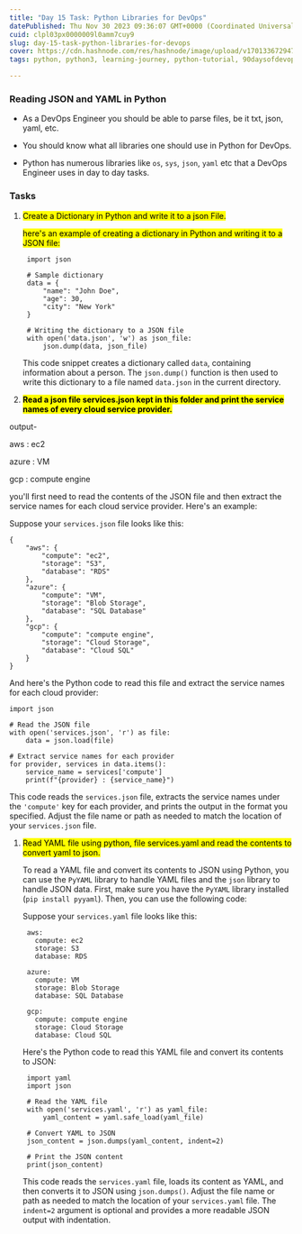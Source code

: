 ```yaml
---
title: "Day 15 Task: Python Libraries for DevOps"
datePublished: Thu Nov 30 2023 09:36:07 GMT+0000 (Coordinated Universal Time)
cuid: clpl03px0000009l0amm7cuy9
slug: day-15-task-python-libraries-for-devops
cover: https://cdn.hashnode.com/res/hashnode/image/upload/v1701336729477/d69421cf-0f39-4092-b4fe-1908639b91bb.png
tags: python, python3, learning-journey, python-tutorial, 90daysofdevops, happy-learning, trainwithshubham, tws

---
```


### **Reading JSON and YAML in Python**

* As a DevOps Engineer you should be able to parse files, be it txt, json, yaml, etc.
    
* You should know what all libraries one should use in Python for DevOps.
    
* Python has numerous libraries like `os`, `sys`, `json`, `yaml` etc that a DevOps Engineer uses in day to day tasks.
    

### **Tasks**

1. <mark>Create a Dictionary in Python and write it to a json File.</mark>
    
    <mark>here's an example of creating a dictionary in Python and writing it to a JSON file:</mark>
    
    ```plaintext
     import json
    
     # Sample dictionary
     data = {
         "name": "John Doe",
         "age": 30,
         "city": "New York"
     }
    
     # Writing the dictionary to a JSON file
     with open('data.json', 'w') as json_file:
         json.dump(data, json_file)
    ```
    
    This code snippet creates a dictionary called `data`, containing information about a person. The `json.dump()` function is then used to write this dictionary to a file named `data.json` in the current directory.
    
2. **<mark>Read a json file services.json kept in this folder and print the service names of every cloud service provider.</mark>**
    

output-

aws : ec2

azure : VM

gcp : compute engine

you'll first need to read the contents of the JSON file and then extract the service names for each cloud service provider. Here's an example:

Suppose your `services.json` file looks like this:

```plaintext
{
    "aws": {
        "compute": "ec2",
        "storage": "S3",
        "database": "RDS"
    },
    "azure": {
        "compute": "VM",
        "storage": "Blob Storage",
        "database": "SQL Database"
    },
    "gcp": {
        "compute": "compute engine",
        "storage": "Cloud Storage",
        "database": "Cloud SQL"
    }
}
```

And here's the Python code to read this file and extract the service names for each cloud provider:

```plaintext
import json

# Read the JSON file
with open('services.json', 'r') as file:
    data = json.load(file)

# Extract service names for each provider
for provider, services in data.items():
    service_name = services['compute']
    print(f"{provider} : {service_name}")
```

This code reads the `services.json` file, extracts the service names under the `'compute'` key for each provider, and prints the output in the format you specified. Adjust the file name or path as needed to match the location of your `services.json` file.

1. <mark>Read YAML file using python, file services.yaml and read the contents to convert yaml to json.</mark>
    
    To read a YAML file and convert its contents to JSON using Python, you can use the `PyYAML` library to handle YAML files and the `json` library to handle JSON data. First, make sure you have the `PyYAML` library installed (`pip install pyyaml`). Then, you can use the following code:
    
    Suppose your `services.yaml` file looks like this:
    
    ```plaintext
     aws:
       compute: ec2
       storage: S3
       database: RDS
    
     azure:
       compute: VM
       storage: Blob Storage
       database: SQL Database
    
     gcp:
       compute: compute engine
       storage: Cloud Storage
       database: Cloud SQL
    ```
    
    Here's the Python code to read this YAML file and convert its contents to JSON:
    
    ```plaintext
     import yaml
     import json
    
     # Read the YAML file
     with open('services.yaml', 'r') as yaml_file:
         yaml_content = yaml.safe_load(yaml_file)
    
     # Convert YAML to JSON
     json_content = json.dumps(yaml_content, indent=2)
    
     # Print the JSON content
     print(json_content)
    ```
    
    This code reads the `services.yaml` file, loads its content as YAML, and then converts it to JSON using `json.dumps()`. Adjust the file name or path as needed to match the location of your `services.yaml` file. The `indent=2` argument is optional and provides a more readable JSON output with indentation.